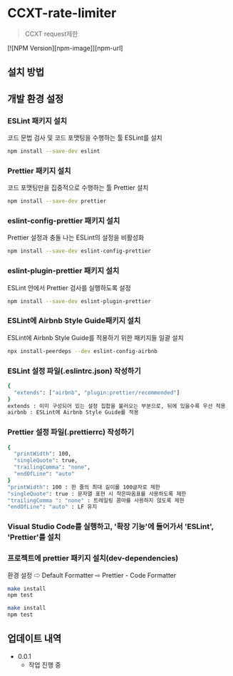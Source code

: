 # CCXT-rate-limiter

> CCXT request제한

[![NPM Version][npm-image]][npm-url]

## 설치 방법

## 개발 환경 설정

### ESLint 패키지 설치

코드 문법 검사 및 코드 포맷팅을 수행하는 툴 ESLint를 설치

```sh
npm install --save-dev eslint
```

### Prettier 패키지 설치

코드 포맷팅만을 집중적으로 수행하는 툴 Prettier 설치

```sh
npm install --save-dev prettier
```

### eslint-config-prettier 패키지 설치

Prettier 설정과 충돌 나는 ESLint의 설정을 비활성화

```sh
npm install --save-dev eslint-config-prettier
```

### eslint-plugin-prettier 패키지 설치

ESLint 안에서 Prettier 검사를 실행하도록 설정

```sh
npm install --save-dev eslint-plugin-prettier
```

### ESLint에 Airbnb Style Guide패키지 설치

ESLint에 Airbnb Style Guide를 적용하기 위한 패키지들 일괄 설치

```sh
npx install-peerdeps --dev eslint-config-airbnb
```

### ESLint 설정 파일(.eslintrc.json) 작성하기

```sh
{
  "extends": ["airbnb", "plugin:prettier/recommended"]
}
extends : 이미 구성되어 있는 설정 집합을 불러오는 부분으로, 뒤에 있을수록 우선 적용
airbnb : ESLint에 Airbnb Style Guide를 적용
```

### Prettier 설정 파일(.prettierrc) 작성하기

```sh
{
  "printWidth": 100,
  "singleQuote": true,
  "trailingComma": "none",
  "endOfLine": "auto"
}
"printWidth": 100 : 한 줄의 최대 길이를 100글자로 제한
"singleQuote": true : 문자열 표현 시 작은따옴표를 사용하도록 제한
"trailingComma ": "none" : 트레일링 콤마를 사용하지 않도록 제한
"endOfLine": "auto" : LF 유지

```

### Visual Studio Code를 실행하고, '확장 기능'에 들어가서 'ESLint', 'Prettier'를 설치

### 프로젝트에 prettier 패키지 설치(dev-dependencies)

환경 설정 ⇨ Default Formatter ⇨ Prettier - Code Formatter

```sh
make install
npm test
```

```sh
make install
npm test
```

## 업데이트 내역

- 0.0.1
  - 작업 진행 중
